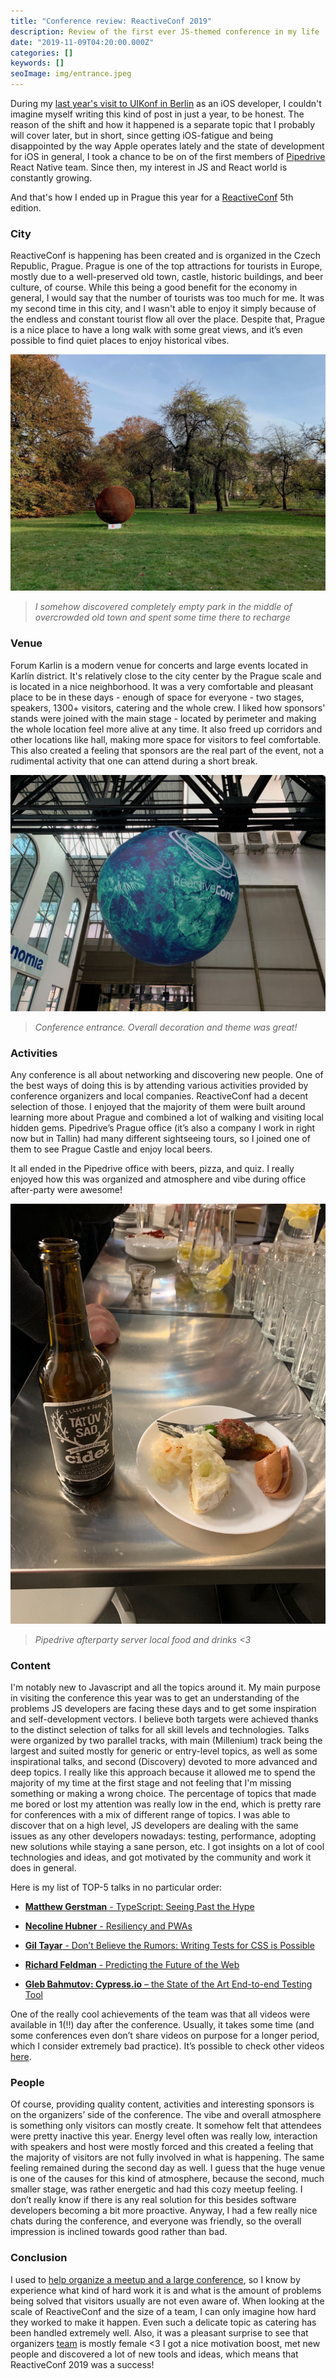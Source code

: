 ```yaml
---
title: "Conference review: ReactiveConf 2019"
description: Review of the first ever JS-themed conference in my life
date: "2019-11-09T04:20:00.000Z"
categories: []
keywords: []
seoImage: img/entrance.jpeg
---
```


During my [last year's visit to UIKonf in Berlin](/uikonf-2018-conference-review) as an iOS developer, I couldn't imagine myself writing this kind of post in just a year, to be honest.
The reason of the shift and how it happened is a separate topic that I probably will cover later, but in short, since getting iOS-fatigue and being disappointed by the way Apple operates lately and the state of development for iOS in general, I took a chance to be on of the first members of [Pipedrive](https://www.pipedrive.com/en/jobs) React Native team. Since then, my interest in JS and React world is constantly growing.

And that's how I ended up in Prague this year for a [ReactiveConf](https://reactiveconf.com/) 5th edition.

### City

ReactiveConf is happening has been created and is organized in the Czech Republic, Prague.
Prague is one of the top attractions for tourists in Europe, mostly due to a well-preserved old town, castle, historic buildings, and beer culture, of course.
While this being a good benefit for the economy in general, I would say that the number of tourists was too much for me. It was my second time in this city, and I wasn't able to enjoy it simply because of the endless and constant tourist flow all over the place.
Despite that, Prague is a nice place to have a long walk with some great views, and it’s even possible to find quiet places to enjoy historical vibes.

![I somehow discovered completely empty park in the middle of overcrowded old town and spent some time there to recharge!](img/park.jpeg)

> _I somehow discovered completely empty park in the middle of overcrowded old town and spent some time there to recharge_

### Venue

Forum Karlin is a modern venue for concerts and large events located in Karlín district. It's relatively close to the city center by the Prague scale and is located in a nice neighborhood.
It was a very comfortable and pleasant place to be in these days - enough of space for everyone - two stages, speakers, 1300+ visitors, catering and the whole crew.
I liked how sponsors' stands were joined with the main stage - located by perimeter and making the whole location feel more alive at any time. It also freed up corridors and other locations like hall, making more space for visitors to feel comfortable. This also created a feeling that sponsors are the real part of the event, not a rudimental activity that one can attend during a short break.

![Conference entrance. Overall decoration and theme was great!](img/entrance.jpeg)

> _Conference entrance. Overall decoration and theme was great!_

### Activities

Any conference is all about networking and discovering new people. One of the best ways of doing this is by attending various activities provided by conference organizers and local companies. ReactiveConf had a decent selection of those. I enjoyed that the majority of them were built around learning more about Prague and combined a lot of walking and visiting local hidden gems.
Pipedrive’s Prague office (it’s also a company I work in right now but in Tallin) had many different sightseeing tours, so I joined one of them to see Prague Castle and enjoy local beers.

It all ended in the Pipedrive office with beers, pizza, and quiz. I really enjoyed how this was organized and atmosphere and vibe during office after-party were awesome!

![Pipedrive afterparty server local food and drinks <3](img/pipedrive.jpeg)

> _Pipedrive afterparty server local food and drinks <3_

### Content

I'm notably new to Javascript and all the topics around it. My main purpose in visiting the conference this year was to get an understanding of the problems JS developers are facing these days and to get some inspiration and self-development vectors. I believe both targets were achieved thanks to the distinct selection of talks for all skill levels and technologies.
Talks were organized by two parallel tracks, with main (Millenium) track being the largest and suited mostly for generic or entry-level topics, as well as some inspirational talks, and second (Discovery) devoted to more advanced and deep topics.
I really like this approach because it allowed me to spend the majority of my time at the first stage and not feeling that I'm missing something or making a wrong choice.
The percentage of topics that made me bored or lost my attention was really low in the end, which is pretty rare for conferences with a mix of different range of topics.
I was able to discover that on a high level, JS developers are dealing with the same issues as any other developers nowadays: testing, performance, adopting new solutions while staying a sane person, etc.
I got insights on a lot of cool technologies and ideas, and got motivated by the community and work it does in general.

Here is my list of TOP-5 talks in no particular order:

- [**Matthew Gerstman** - TypeScript: Seeing Past the Hype](https://www.youtube.com/watch?v=KdvEGPiULAQ)

- [**Necoline Hubner** - Resiliency and PWAs](https://www.youtube.com/watch?v=KykVhf6vaVk)

- [**Gil Tayar** - Don’t Believe the Rumors: Writing Tests for CSS is Possible](https://www.youtube.com/watch?v=3EJaforaVkA)

- [**Richard Feldman** - Predicting the Future of the Web](https://www.youtube.com/watch?v=okrB3aJtUaw)

- [**Gleb Bahmutov: Cypress.io** – the State of the Art End-to-end Testing Tool](https://www.youtube.com/watch?v=JL3QKQO80fs)

One of the really cool achievements of the team was that all videos were available in 1(!!) day after the conference. Usually, it takes some time (and some conferences even don’t share videos on purpose for a longer period, which I consider extremely bad practice). It’s possible to check other videos [here](https://www.youtube.com/playlist?list=PLa2ZZ09WYepO3McQsvnZy1fvA18YSU7_v).

### People

Of course, providing quality content, activities and interesting sponsors is on the organizers’ side of the conference. The vibe and overall atmosphere is something only visitors can mostly create. It somehow felt that attendees were pretty inactive this year. Energy level often was really low, interaction with speakers and host were mostly forced and this created a feeling that the majority of visitors are not fully involved in what is happening. The same feeling remained during the second day as well. I guess that the huge venue is one of the causes for this kind of atmosphere, because the second, much smaller stage, was rather energetic and had this cozy meetup feeling. I don’t really know if there is any real solution for this besides software developers becoming a bit more proactive.
Anyway, I had a few really nice chats during the conference, and everyone was friendly, so the overall impression is inclined towards good rather than bad.

### Conclusion

I used to [help organize a meetup and a large conference](/how-organizing-meetup-changed-my-life), so I know by experience what kind of hard work it is and what is the amount of problems being solved that visitors usually are not even aware of. When looking at the scale of ReactiveConf and the size of a team, I can only imagine how hard they worked to make it happen. Even such a delicate topic as catering has been handled extremely well. Also, it was a pleasant surprise to see that organizers [team](https://reactiveconf.com/contact/) is mostly female <3
I got a nice motivation boost, met new people and discovered a lot of new tools and ideas, which means that ReactiveConf 2019 was a success!
